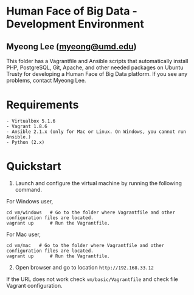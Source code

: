Human Face of Big Data - Development Environment
==========
Myeong Lee (myeong@umd.edu)
---------

This folder has a Vagrantfile and Ansible scripts that automatically install PHP, PostgreSQL, Git, Apache, and other needed packages on Ubuntu Trusty for developing a Human Face of Big Data platform. If you see any problems, contact Myeong Lee. 

# Requirements
	- Virtualbox 5.1.6
	- Vagrant 1.8.6
	- Ansible 2.1.x (only for Mac or Linux. On Windows, you cannot run Ansible.)
	- Python (2.x)

# Quickstart

1. Launch and configure the virtual machine by running the following command.

For Windows user,

```
cd vm/windows 	# Go to the folder where Vagrantfile and other configuration files are located.
vagrant up		# Run the Vagrantfile.
```

For Mac user,

```
cd vm/mac 	# Go to the folder where Vagrantfile and other configuration files are located.
vagrant up		# Run the Vagrantfile.
```

2. Open browser and go to location `http://192.168.33.12`

If the URL does not work check `vm/basic/Vagrantfile` and check file Vagrant configuration.
